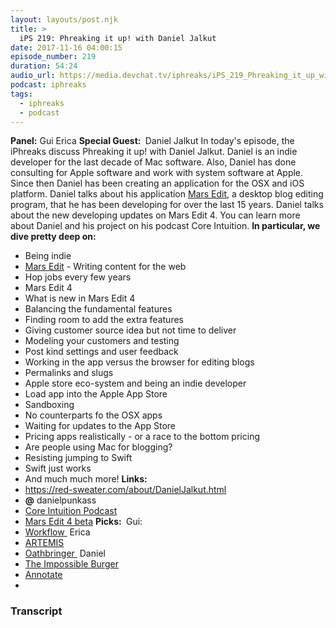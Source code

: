 ```yaml
---
layout: layouts/post.njk
title: >
  iPS 219: Phreaking it up! with Daniel Jalkut
date: 2017-11-16 04:00:15
episode_number: 219
duration: 54:24
audio_url: https://media.devchat.tv/iphreaks/iPS_219_Phreaking_it_up_with_Daniel_Jalkut.mp3
podcast: iphreaks
tags:
  - iphreaks
  - podcast
---
```


**Panel:** Gui Erica **Special Guest:&nbsp;** Daniel Jalkut In today's episode, the iPhreaks discuss Phreaking it up! with Daniel Jalkut. Daniel is an indie developer for the last decade of Mac software. Also, Daniel has done consulting for Apple software and work with system software at Apple. Since then Daniel has been creating an application for the OSX and iOS platform. Daniel talks about his application [Mars Edit](https://www.red-sweater.com/marsedit/), a desktop blog editing program, that he has been developing for over the last 15 years. Daniel talks about the new developing updates on Mars Edit 4. You can learn more about Daniel and his project on his podcast Core Intuition. **In particular, we dive pretty deep on:**

- Being indie
- [Mars Edit](https://www.red-sweater.com/marsedit/) - Writing content for the web
- Hop jobs every few years
- Mars Edit 4
- What is new in Mars Edit 4
- Balancing the fundamental features
- Finding room to add the extra features
- Giving customer source idea but not time to deliver
- Modeling your customers and testing
- Post kind settings and user feedback
- Working in the app versus the browser for editing blogs
- Permalinks and slugs
- Apple store eco-system and being an indie developer
- Load app into the Apple App Store
- Sandboxing
- No counterparts fo the OSX apps
- Waiting for updates to the App Store
- Pricing apps realistically - or a race to the bottom pricing
- Are people using Mac for blogging?
- Resisting jumping to Swift
- Swift just works
- And much much more!
  **Links:**
- https://red-sweater.com/about/DanielJalkut.html
- **@** danielpunkass
- [Core Intuition Podcast](https://coreint.org)
- [Mars Edit 4 beta](https://red-sweater.com/blog/3244/marsedit-4-public-beta)
  **Picks:&nbsp;** Gui:
- [Workflow&nbsp;](https://workflow.is)
  Erica
- [ARTEMIS](https://www.amazon.com/Artemis-Novel-Andy-Weir/dp/0553448129)
- [Oathbringer&nbsp;](https://www.amazon.com/Oathbringer-Book-Three-Stormlight-Archive/dp/076532637X/ref=sr_1_sc_1?s=books&ie=UTF8&qid=1510811968&sr=1-1-spell&keywords=BRANON+SANDERSON+OATH)
  Daniel
- [The Impossible Burger](https://www.impossiblefoods.com/burger/)
- [Annotate](https://itunes.apple.com/us/app/annotate-capture-and-share/id918207447?mt=12)
-

### Transcript
